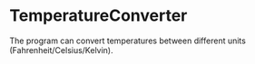 # TemperatureConverter
The program can convert temperatures between different units (Fahrenheit/Celsius/Kelvin).
